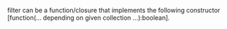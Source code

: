 filter can be a function/closure that implements the following constructor [function(... depending on given collection ...):boolean].
